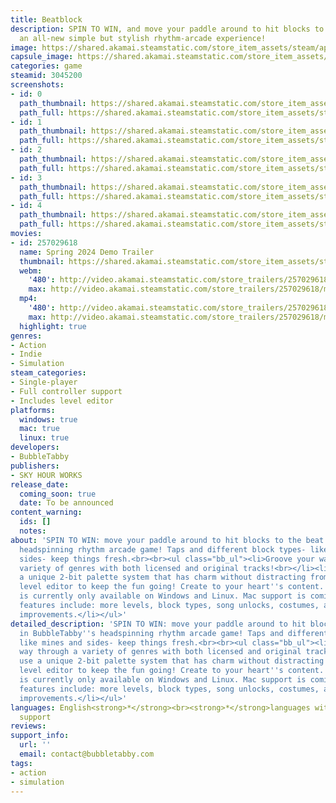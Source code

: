 ```yaml
---
title: Beatblock
description: SPIN TO WIN, and move your paddle around to hit blocks to the beat in
  an all-new simple but stylish rhythm-arcade experience!
image: https://shared.akamai.steamstatic.com/store_item_assets/steam/apps/3045200/header.jpg?t=1728537126
capsule_image: https://shared.akamai.steamstatic.com/store_item_assets/steam/apps/3045200/capsule_231x87.jpg?t=1728537126
categories: game
steamid: 3045200
screenshots:
- id: 0
  path_thumbnail: https://shared.akamai.steamstatic.com/store_item_assets/steam/apps/3045200/ss_9a06de06994539eace0e2b7724735b3624204489.600x338.jpg?t=1728537126
  path_full: https://shared.akamai.steamstatic.com/store_item_assets/steam/apps/3045200/ss_9a06de06994539eace0e2b7724735b3624204489.1920x1080.jpg?t=1728537126
- id: 1
  path_thumbnail: https://shared.akamai.steamstatic.com/store_item_assets/steam/apps/3045200/ss_a96eecf99afb67db7b72de05980c48410bd5303f.600x338.jpg?t=1728537126
  path_full: https://shared.akamai.steamstatic.com/store_item_assets/steam/apps/3045200/ss_a96eecf99afb67db7b72de05980c48410bd5303f.1920x1080.jpg?t=1728537126
- id: 2
  path_thumbnail: https://shared.akamai.steamstatic.com/store_item_assets/steam/apps/3045200/ss_05144b6d973103de84fc288d673e80807ac39b97.600x338.jpg?t=1728537126
  path_full: https://shared.akamai.steamstatic.com/store_item_assets/steam/apps/3045200/ss_05144b6d973103de84fc288d673e80807ac39b97.1920x1080.jpg?t=1728537126
- id: 3
  path_thumbnail: https://shared.akamai.steamstatic.com/store_item_assets/steam/apps/3045200/ss_0fa85f75a8e4651f7d238fd0a03f4742adb76cef.600x338.jpg?t=1728537126
  path_full: https://shared.akamai.steamstatic.com/store_item_assets/steam/apps/3045200/ss_0fa85f75a8e4651f7d238fd0a03f4742adb76cef.1920x1080.jpg?t=1728537126
- id: 4
  path_thumbnail: https://shared.akamai.steamstatic.com/store_item_assets/steam/apps/3045200/ss_6db2ea6c95b24aa3a13e19aa34eafe227be06f0b.600x338.jpg?t=1728537126
  path_full: https://shared.akamai.steamstatic.com/store_item_assets/steam/apps/3045200/ss_6db2ea6c95b24aa3a13e19aa34eafe227be06f0b.1920x1080.jpg?t=1728537126
movies:
- id: 257029618
  name: Spring 2024 Demo Trailer
  thumbnail: https://shared.akamai.steamstatic.com/store_item_assets/steam/apps/257029618/movie.293x165.jpg?t=1719003627
  webm:
    '480': http://video.akamai.steamstatic.com/store_trailers/257029618/movie480_vp9.webm?t=1719003627
    max: http://video.akamai.steamstatic.com/store_trailers/257029618/movie_max_vp9.webm?t=1719003627
  mp4:
    '480': http://video.akamai.steamstatic.com/store_trailers/257029618/movie480.mp4?t=1719003627
    max: http://video.akamai.steamstatic.com/store_trailers/257029618/movie_max.mp4?t=1719003627
  highlight: true
genres:
- Action
- Indie
- Simulation
steam_categories:
- Single-player
- Full controller support
- Includes level editor
platforms:
  windows: true
  mac: true
  linux: true
developers:
- BubbleTabby
publishers:
- SKY HOUR WORKS
release_date:
  coming_soon: true
  date: To be announced
content_warning:
  ids: []
  notes:
about: 'SPIN TO WIN: move your paddle around to hit blocks to the beat in BubbleTabby''s
  headspinning rhythm arcade game! Taps and different block types- like mines and
  sides- keep things fresh.<br><br><ul class="bb_ul"><li>Groove your way through a
  variety of genres with both licensed and original tracks!<br></li><li>Visuals use
  a unique 2-bit palette system that has charm without distracting from gameplay.<br></li><li>A
  level editor to keep the fun going! Create to your heart''s content. (Level editor
  is currently only available on Windows and Linux. Mac support is coming soon.)<br></li><li>Planned
  features include: more levels, block types, song unlocks, costumes, and level editor
  improvements.</li></ul>'
detailed_description: 'SPIN TO WIN: move your paddle around to hit blocks to the beat
  in BubbleTabby''s headspinning rhythm arcade game! Taps and different block types-
  like mines and sides- keep things fresh.<br><br><ul class="bb_ul"><li>Groove your
  way through a variety of genres with both licensed and original tracks!<br></li><li>Visuals
  use a unique 2-bit palette system that has charm without distracting from gameplay.<br></li><li>A
  level editor to keep the fun going! Create to your heart''s content. (Level editor
  is currently only available on Windows and Linux. Mac support is coming soon.)<br></li><li>Planned
  features include: more levels, block types, song unlocks, costumes, and level editor
  improvements.</li></ul>'
languages: English<strong>*</strong><br><strong>*</strong>languages with full audio
  support
reviews:
support_info:
  url: ''
  email: contact@bubbletabby.com
tags:
- action
- simulation
---
```


